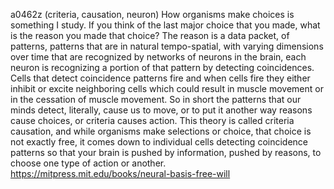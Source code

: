 a0462z
(criteria, causation, neuron)
How organisms make choices is something I study. If you think of the last major choice that you made, what is the reason you made that choice? The reason is a data packet, of patterns, patterns that are in natural tempo-spatial, with varying dimensions over time that are recognized by networks of neurons in the brain, each neuron is recognizing a portion of that pattern by detecting coincidences. Cells that detect coincidence patterns fire and when cells fire they either inhibit or excite neighboring cells which could result in muscle movement or in the cessation of muscle movement. So in short the patterns that our minds detect, literally, cause us to move, or to put it another way reasons cause choices, or criteria causes action. This theory is called criteria causation, and while organisms make selections or choice, that choice is not exactly free, it comes down to individual cells detecting coincidence patterns so that your brain is pushed by information, pushed by reasons, to choose one type of action or another. https://mitpress.mit.edu/books/neural-basis-free-will 

